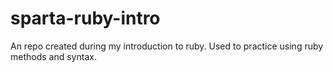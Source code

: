 # sparta-ruby-intro

An repo created during my introduction to ruby. Used to practice using ruby methods and syntax.
